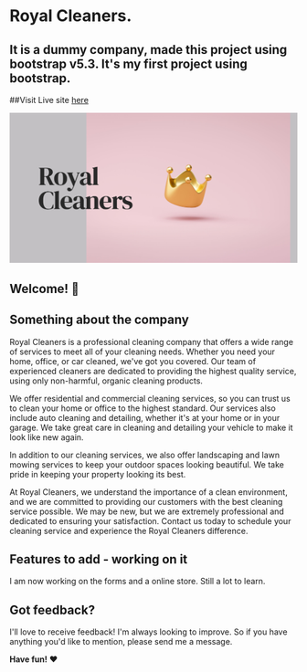 # Royal Cleaners.
## It is a dummy company, made this project using bootstrap v5.3. It's my first project using bootstrap.

##Visit Live site [here](https://aluthra999.github.io/rcpei/)

![Royal Cleaners](./images/github.png)

## Welcome! 👋
## Something about the company

Royal Cleaners is a professional cleaning company that offers a wide range of services to meet all of your cleaning needs. Whether you need your home, office, or car cleaned, we've got you covered. Our team of experienced cleaners are dedicated to providing the highest quality service, using only non-harmful, organic cleaning products.

We offer residential and commercial cleaning services, so you can trust us to clean your home or office to the highest standard. Our services also include auto cleaning and detailing, whether it's at your home or in your garage. We take great care in cleaning and detailing your vehicle to make it look like new again.

In addition to our cleaning services, we also offer landscaping and lawn mowing services to keep your outdoor spaces looking beautiful. We take pride in keeping your property looking its best.

At Royal Cleaners, we understand the importance of a clean environment, and we are committed to providing our customers with the best cleaning service possible. We may be new, but we are extremely professional and dedicated to ensuring your satisfaction. Contact us today to schedule your cleaning service and experience the Royal Cleaners difference.

## Features to add - working on it

I am now working on the forms and a online store. Still a lot to learn.

## Got feedback?

I'll love to receive feedback! I'm always looking to improve. So if you have anything you'd like to mention, please send me a message.

**Have fun!** ❤️
